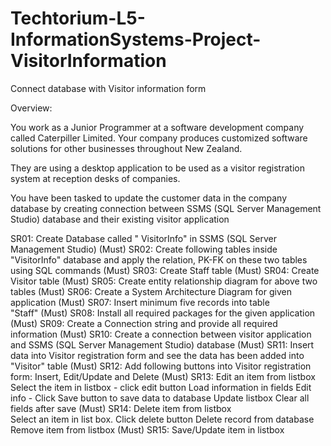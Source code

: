 # Techtorium-L5-InformationSystems-Project-VisitorInformation
 Connect database with Visitor information form

Overview:

You work as a Junior Programmer at a software development company called Caterpiller Limited. Your company produces customized software solutions for other businesses throughout New Zealand.

They are using a desktop application to be used as a visitor registration system at reception desks of companies.

You have been tasked to update the customer data in the company database by creating connection between SSMS (SQL Server Management Studio)​​​​​​​ database and their existing visitor application

SR01: Create Database called " VisitorInfo" in SSMS (SQL Server Management Studio)	(Must)
SR02: Create following tables inside "VisitorInfo" database and apply the relation, PK-FK on these two tables using SQL commands (Must)
SR03: Create Staff table (Must)
SR04: Create Visitor table (Must)
SR05: Create entity relationship diagram for above two tables (Must)
SR06: Create a System Architecture Diagram for given application (Must)
SR07: Insert minimum five records into table "Staff" (Must)
SR08:	Install all required packages for the given application (Must)
SR09:	Create a Connection string and provide all required information	(Must)
SR10: Create a connection between visitor application and SSMS (SQL Server Management Studio) database (Must)
SR11:	Insert data into Visitor registration form and see the data has been added into "Visitor" table	(Must)
SR12:	Add following buttons into Visitor registration form:  Insert, Edit/Update and Delete	(Must)
SR13:	Edit an item from listbox	
    Select the item in listbox - click edit button
    Load information in fields
    Edit info - Click Save button to save data to database
    Update listbox
    Clear all fields after save
(Must)
SR14:	Delete item from listbox	
    Select an item in list box.
    Click delete button
    Delete record from database
    Remove item from listbox
	(Must)
SR15:	Save/Update item in listbox	
	
